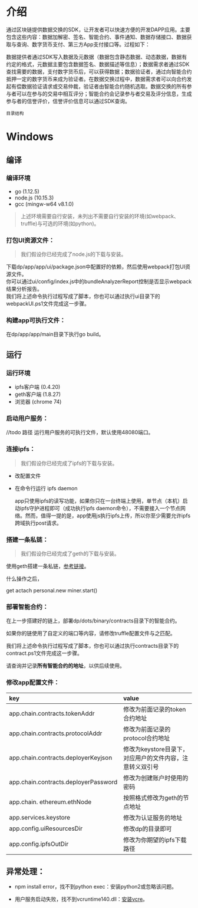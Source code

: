 # 介绍

通过区块链提供数据交换的SDK，让开发者可以快速方便的开发DAPP应用。主要包含这些内容：数据加解密、签名、智能合约、事件通知、数据存储接口、数据获取与查询、数字货币支付、第三方App支付接口等。过程如下：
	
数据提供者通过SDK写入数据及元数据（数据包含静态数据、动态数据，数据有约定的格式，元数据主要包含数据签名、数据描述等信息）；数据需求者通过SDK查找需要的数据，支付数字货币后，可以获得数据；数据验证者，通过向智能合约抵押一定的数字货币来成为验证者。在数据交换过程中，数据需求者可以向合约发起有偿数据验证请求或交易仲裁，验证者由智能合约随机选取。数据交换的所有参与者可以在参与的交易中相互评分；智能合约会记录参与者交易及评分信息，生成参与者的信誉评价，信誉评价信息可以通过SDK查询。

`目录结构`


# Windows 
##  编译
###  编译环境
- go (1.12.5)
- node.js (10.15.3)
- gcc (mingw-w64 v8.1.0)
> 上述环境需要自行安装，未列出不需要自行安装的环境(如webpack、truffle)与可选的环境(如python)。

### 打包UI资源文件：

> 我们假设你已经完成了node.js的下载与安装。

下载dp/app/app/ui/package.json中配置好的依赖，然后使用webpack打包UI资源文件。  
你可以通过ui/config/index.js中的bundleAnalyzerReport控制是否显示webpack结果分析报告。  
我们将上述命令执行过程写成了脚本，你也可以通过执行ui目录下的webpackUI.ps1文件完成这一步骤。  

### 构建app可执行文件：
在dp/app/app/main目录下执行go build。

##  运行
### 运行环境
- ipfs客户端 (0.4.20)
- geth客户端 (1.8.27)
- 浏览器 (chrome 74)

### 启动用户服务：
//todo 路径 
运行用户服务的可执行文件，默认使用48080端口。

### 连接ipfs：

> 我们假设你已经完成了ipfs的下载与安装。

* 改配置文件 
* 在命令行运行  ipfs daemon 

	app只使用ipfs的读写功能，如果你只在一台终端上使用，单节点（本机）启动ipfs守护进程即可（成功执行ipfs daemon命令），不需要接入一个节点网络。然而，值得一提的是，app使用js执行ipfs上传，所以你至少需要允许ipfs跨域执行post请求。

### 搭建一条私链：

> 我们假设你已经完成了geth的下载与安装。

使用geth搭建一条私链，[参考链接](https://github.com/ethereum/go-ethereum/wiki/Private-network)。

什么操作之后，

get actach 
personal.new
miner.start()

### 部署智能合约：

在上一步搭建好的链上，部署dp/dots/binary/contracts目录下的智能合约。

如果你的链使用了自定义的端口等内容，请修改truffle配置文件与之匹配。

我们将上述命令执行过程写成了脚本，你也可以通过执行contracts目录下的contract.ps1文件完成这一步骤。

请查询并记录**所有智能合约的地址**，以供后续使用。

### 修改app配置文件：

| key | value |
|:------- |:------- |
app.chain.contracts.tokenAddr | 修改为前面记录的token合约地址 
app.chain.contracts.protocolAddr | 修改为前面记录的protocol合约地址
app.chain.contracts.deployerKeyjson | 修改为keystore目录下，对应用户的文件内容，注意转义双引号
app.chain.contracts.deployerPassword | 修改为创建账户时使用的密码
app.chain. ethereum.ethNode | 按照格式修改为geth的节点地址
app.services.keystore | 修改为认证服务的地址
app.config.uiResourcesDir | 修改dp的目录即可
app.config.ipfsOutDir | 修改为你期望的ipfs下载路径

## 异常处理：

- npm install error，找不到python exec：安装python2或忽略该问题。

- 用户服务启动失败，找不到vcruntime140.dll：[安装vcre](https://www.microsoft.com/zh-cn/download/details.aspx?id=48145)。
